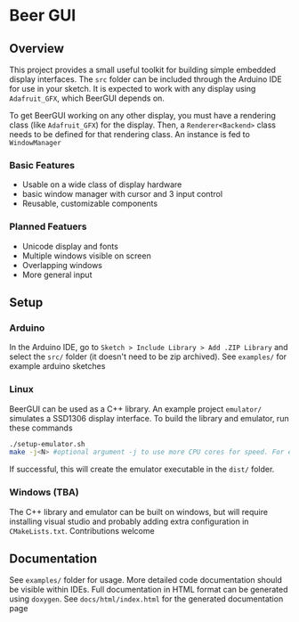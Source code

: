 # Beer GUI

## Overview

This project provides a small useful toolkit for building simple embedded display interfaces. The `src` folder can be included through the Arduino IDE for use in your sketch. It is expected to work with any display using `Adafruit_GFX`, which BeerGUI depends on.

To get BeerGUI working on any other display, you must have a rendering class (like `Adafruit_GFX`) for the display. Then, a `Renderer<Backend>` class needs to be defined for that rendering class. An instance is fed to `WindowManager`

### Basic Features
- Usable on a wide class of display hardware
- basic window manager with cursor and 3 input control
- Reusable, customizable components

### Planned Featuers
- Unicode display and fonts
- Multiple windows visible on screen
- Overlapping windows
- More general input


## Setup

### Arduino

In the Arduino IDE, go to `Sketch > Include Library > Add .ZIP Library` and select the `src/` folder (it doesn't need to be zip archived). See `examples/` for example arduino sketches

### Linux

BeerGUI can be used as a C++ library. An example project `emulator/` simulates a SSD1306 display interface. To build the library and emulator, run these commands

``` sh
./setup-emulator.sh
make -j<N> #optional argument -j to use more CPU cores for speed. For example -j4
```
If successful, this will create the emulator executable in the `dist/` folder.

### Windows (TBA)

The C++ library and emulator can be built on windows, but will require installing visual studio and probably adding extra configuration in `CMakeLists.txt`. Contributions welcome

## Documentation

See `examples/` folder for usage. More detailed code documentation should be visible within IDEs. Full documentation in HTML format can be generated using `doxygen`. See `docs/html/index.html` for the generated documentation page
